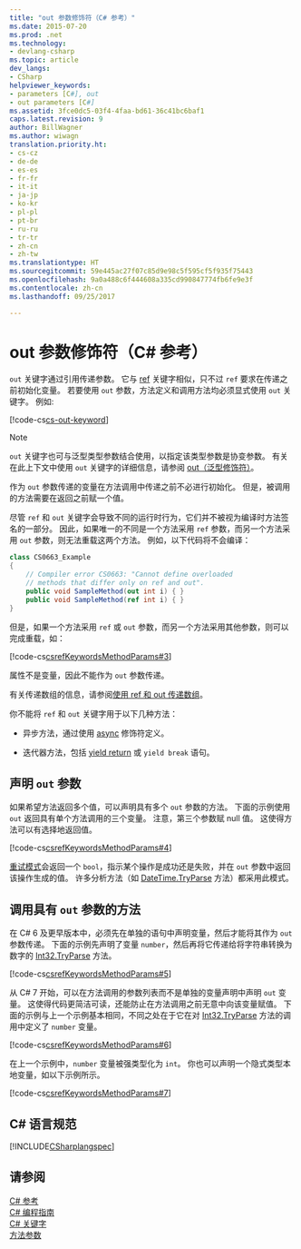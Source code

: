 ```yaml
---
title: "out 参数修饰符（C# 参考）"
ms.date: 2015-07-20
ms.prod: .net
ms.technology:
- devlang-csharp
ms.topic: article
dev_langs:
- CSharp
helpviewer_keywords:
- parameters [C#], out
- out parameters [C#]
ms.assetid: 3fce0dc5-03f4-4faa-bd61-36c41bc6baf1
caps.latest.revision: 9
author: BillWagner
ms.author: wiwagn
translation.priority.ht:
- cs-cz
- de-de
- es-es
- fr-fr
- it-it
- ja-jp
- ko-kr
- pl-pl
- pt-br
- ru-ru
- tr-tr
- zh-cn
- zh-tw
ms.translationtype: HT
ms.sourcegitcommit: 59e445ac27f07c85d9e98c5f595cf5f935f75443
ms.openlocfilehash: 9a0a488c6f444608a335cd990847774fb6fe9e3f
ms.contentlocale: zh-cn
ms.lasthandoff: 09/25/2017

---
```

# <a name="out-parameter-modifier-c-reference"></a>out 参数修饰符（C# 参考）
`out` 关键字通过引用传递参数。 它与 [ref](../../../csharp/language-reference/keywords/ref.md) 关键字相似，只不过 `ref` 要求在传递之前初始化变量。 若要使用 `out` 参数，方法定义和调用方法均必须显式使用 `out` 关键字。 例如:   
  
 [!code-cs[cs-out-keyword](../../../../samples/snippets/csharp/language-reference/keywords/out/out-1.cs)]  

> [!NOTE] 
> `out` 关键字也可与泛型类型参数结合使用，以指定该类型参数是协变参数。 有关在此上下文中使用 `out` 关键字的详细信息，请参阅 [out（泛型修饰符）](../../../csharp/language-reference/keywords/out-generic-modifier.md)。
  
 作为 `out` 参数传递的变量在方法调用中传递之前不必进行初始化。 但是，被调用的方法需要在返回之前赋一个值。  
  
 尽管 `ref` 和 `out` 关键字会导致不同的运行时行为，它们并不被视为编译时方法签名的一部分。 因此，如果唯一的不同是一个方法采用 `ref` 参数，而另一个方法采用 `out` 参数，则无法重载这两个方法。 例如，以下代码将不会编译：  
  
```csharp
class CS0663_Example
{
    // Compiler error CS0663: "Cannot define overloaded 
    // methods that differ only on ref and out".
    public void SampleMethod(out int i) { }
    public void SampleMethod(ref int i) { }
}
```
  
但是，如果一个方法采用 `ref` 或 `out` 参数，而另一个方法采用其他参数，则可以完成重载，如：  
  
 [!code-cs[csrefKeywordsMethodParams#3](../../../../samples/snippets/csharp/language-reference/keywords/out/out-3.cs)]  
  
 属性不是变量，因此不能作为 `out` 参数传递。  
  
 有关传递数组的信息，请参阅[使用 ref 和 out 传递数组](../../../csharp/programming-guide/arrays/passing-arrays-using-ref-and-out.md)。  
  
 你不能将 `ref` 和 `out` 关键字用于以下几种方法：  
  
-   异步方法，通过使用 [async](../../../csharp/language-reference/keywords/async.md) 修饰符定义。  
  
-   迭代器方法，包括 [yield return](../../../csharp/language-reference/keywords/yield.md) 或 `yield break` 语句。  

## <a name="declaring-out-arguments"></a>声明 `out` 参数   

 如果希望方法返回多个值，可以声明具有多个 `out` 参数的方法。 下面的示例使用 `out` 返回具有单个方法调用的三个变量。 注意，第三个参数赋 null 值。 这使得方法可以有选择地返回值。  
  
 [!code-cs[csrefKeywordsMethodParams#4](../../../../samples/snippets/csharp/language-reference/keywords/out/out-4.cs)]  

 [重试模式](/visualstudio/code-quality/ca1021-avoid-out-parameters#try-pattern-methods.md)会返回一个 `bool`，指示某个操作是成功还是失败，并在 `out` 参数中返回该操作生成的值。 许多分析方法（如 [DateTime.TryParse](xref:System.DateTime.TryParse(System.String,System.DateTime@)) 方法）都采用此模式。
   
## <a name="calling-a-method-with-an-out-argument"></a>调用具有 `out` 参数的方法

在 C# 6 及更早版本中，必须先在单独的语句中声明变量，然后才能将其作为 `out` 参数传递。 下面的示例先声明了变量 `number`，然后再将它传递给将字符串转换为数字的 [Int32.TryParse](xref:System.Int32.TryParse(System.String,System.Int32@)) 方法。

 [!code-cs[csrefKeywordsMethodParams#5](../../../../samples/snippets/csharp/language-reference/keywords/out/out-5.cs)]  

从 C# 7 开始，可以在方法调用的参数列表而不是单独的变量声明中声明 `out` 变量。 这使得代码更简洁可读，还能防止在方法调用之前无意中向该变量赋值。 下面的示例与上一个示例基本相同，不同之处在于它在对 [Int32.TryParse](xref:System.Int32.TryParse(System.String,System.Int32@)) 方法的调用中定义了 `number` 变量。

 [!code-cs[csrefKeywordsMethodParams#6](../../../../samples/snippets/csharp/language-reference/keywords/out/out-6.cs)]  
   
在上一个示例中，`number` 变量被强类型化为 `int`。 你也可以声明一个隐式类型本地变量，如以下示例所示。

 [!code-cs[csrefKeywordsMethodParams#7](../../../../samples/snippets/csharp/language-reference/keywords/out/out-7.cs)]  
   
## <a name="c-language-specification"></a>C# 语言规范  
 [!INCLUDE[CSharplangspec](~/includes/csharplangspec-md.md)]  
  
## <a name="see-also"></a>请参阅  
 [C# 参考](../../../csharp/language-reference/index.md)   
 [C# 编程指南](../../../csharp/programming-guide/index.md)   
 [C# 关键字](../../../csharp/language-reference/keywords/index.md)   
 [方法参数](../../../csharp/language-reference/keywords/method-parameters.md)

